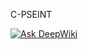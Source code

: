 C-PSEINT

<a href="https://deepwiki.com/Bearserker10029/C-PSEINT"><img src="https://deepwiki.com/badge.svg" alt="Ask DeepWiki"></a>

